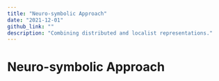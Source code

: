 ```yaml
---
title: "Neuro-symbolic Approach"
date: "2021-12-01"
github_link: ""
description: "Combining distributed and localist representations."
---
```


# Neuro-symbolic Approach



